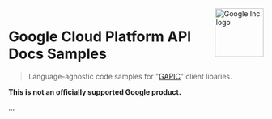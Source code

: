 <img src="https://avatars0.githubusercontent.com/u/1342004?v=3&s=96" alt="Google Inc. logo" title="Google" align="right" height="96" width="96"/>

# Google Cloud Platform API Docs Samples
> Language-agnostic code samples for "[GAPIC](https://github.com/googleapis/gapic-generator)" client libaries.

**This is not an officially supported Google product.**

...
